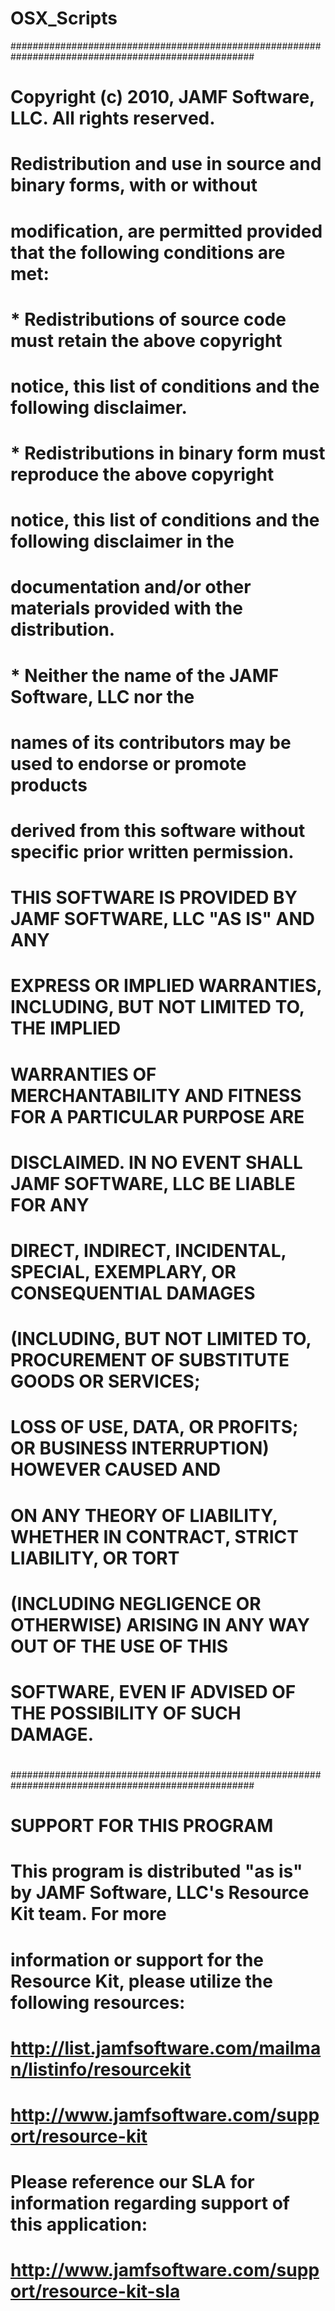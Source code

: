 OSX_Scripts
===========
####################################################################################################
#
# Copyright (c) 2010, JAMF Software, LLC.  All rights reserved.
#
#       Redistribution and use in source and binary forms, with or without
#       modification, are permitted provided that the following conditions are met:
#               * Redistributions of source code must retain the above copyright
#                 notice, this list of conditions and the following disclaimer.
#               * Redistributions in binary form must reproduce the above copyright
#                 notice, this list of conditions and the following disclaimer in the
#                 documentation and/or other materials provided with the distribution.
#               * Neither the name of the JAMF Software, LLC nor the
#                 names of its contributors may be used to endorse or promote products
#                 derived from this software without specific prior written permission.
#
#       THIS SOFTWARE IS PROVIDED BY JAMF SOFTWARE, LLC "AS IS" AND ANY
#       EXPRESS OR IMPLIED WARRANTIES, INCLUDING, BUT NOT LIMITED TO, THE IMPLIED
#       WARRANTIES OF MERCHANTABILITY AND FITNESS FOR A PARTICULAR PURPOSE ARE
#       DISCLAIMED. IN NO EVENT SHALL JAMF SOFTWARE, LLC BE LIABLE FOR ANY
#       DIRECT, INDIRECT, INCIDENTAL, SPECIAL, EXEMPLARY, OR CONSEQUENTIAL DAMAGES
#       (INCLUDING, BUT NOT LIMITED TO, PROCUREMENT OF SUBSTITUTE GOODS OR SERVICES;
#       LOSS OF USE, DATA, OR PROFITS; OR BUSINESS INTERRUPTION) HOWEVER CAUSED AND
#       ON ANY THEORY OF LIABILITY, WHETHER IN CONTRACT, STRICT LIABILITY, OR TORT
#       (INCLUDING NEGLIGENCE OR OTHERWISE) ARISING IN ANY WAY OUT OF THE USE OF THIS
#       SOFTWARE, EVEN IF ADVISED OF THE POSSIBILITY OF SUCH DAMAGE.
#
####################################################################################################
#
# SUPPORT FOR THIS PROGRAM
#
#       This program is distributed "as is" by JAMF Software, LLC's Resource Kit team. For more
#       information or support for the Resource Kit, please utilize the following resources:
#
#               http://list.jamfsoftware.com/mailman/listinfo/resourcekit
#
#               http://www.jamfsoftware.com/support/resource-kit
#
#       Please reference our SLA for information regarding support of this application:
#
#               http://www.jamfsoftware.com/support/resource-kit-sla
#
